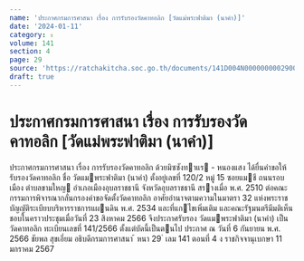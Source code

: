 ```yaml
---
name: 'ประกาศกรมการศาสนา เรื่อง การรับรองวัดคาทอลิก [วัดแม่พระฟาติมา (นาคำ)]'
date: '2024-01-11'
category: ง
volume: 141
section: 4
page: 29
source: 'https://ratchakitcha.soc.go.th/documents/141D004N0000000002900.pdf'
draft: true
---
```


# ประกาศกรมการศาสนา เรื่อง การรับรองวัดคาทอลิก [วัดแม่พระฟาติมา (นาคำ)]

ประกาศกรมการศาสนา เรื่อง การรับรองวัดคาทอลิก ด้วยมิซซังทาแร - หนองแสง ได้ยื่นคําขอให้รับรองวัดคาทอลิก ชื่อ วัดแมพระฟาติมา (นาคํา) ตั้งอยู่เลขที่ 120/2 หมู่ 15 ซอยแมชี ถนนรอบเมือง ตําบลขามใหญ อําเภอเมืองอุบลราชธานี จังหวัดอุบลราชธานี สรางเมื่อ พ.ศ. 2510 ต่อคณะกรรมการพิจารณากลั่นกรองคําขอจัดตั้งวัดคาทอลิก อาศัยอํานาจตามความในมาตรา 32 แห่งพระราชบัญญัติระเบียบบริหารราชการแผนดิน พ.ศ. 2534 และที่แกไขเพิ่มเติม และคณะรัฐมนตรีมีมติเห็นชอบในคราวประชุมเมื่อวันที่ 23 สิงหาคม 2566 จึงประกาศรับรอง วัดแมพระฟาติมา (นาคํา) เป็นวัดคาทอลิก ทะเบียนเลขที่ 141/2566 ตั้งแต่บัดนี้เป็นตนไป ประกาศ ณ วันที่ 6 กันยายน พ.ศ. 2566 ชัยพล สุขเอี่ยม อธิบดีกรมการศาสนา ้ หนา 29 ่ เลม 141 ตอนที่ 4 ง ราชกิจจานุเบกษา 11 มกราคม 2567
